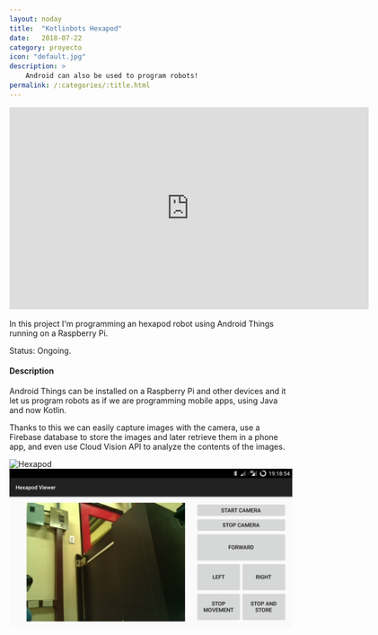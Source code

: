 ```yaml
---
layout: noday
title:  "Kotlinbots Hexapod"
date:   2018-07-22
category: proyecto
icon: "default.jpg"
description: >
    Android can also be used to program robots!
permalink: /:categories/:title.html
---
```


<iframe width="640" height="360" src="https://youtube.com/embed/LTkxGlqgI2w" frameborder="0" allowfullscreen></iframe>

In this project I'm programming an hexapod robot using Android Things running on a Raspberry Pi.

Status: Ongoing.

#### Description

Android Things can be installed on a Raspberry Pi and other devices and it let us program robots as if we are programming mobile apps, using Java and now Kotlin.

Thanks to this we can easily capture images with the camera, use a Firebase database to store the images and later retrieve them in a phone app, and even use Cloud Vision API to analyze the contents of the images.

![Hexapod](/assets/img/projects-luis/kotlinbots-hexapod.jpg)
![Companion App](/assets/img/projects-luis/companion-app.jpg)
